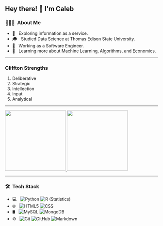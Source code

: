 ## Hey there! 👋 I'm Caleb

### 👨🏻‍💻 &nbsp;About Me

- 🤔 &nbsp; Exploring information as a service.
- 🎓 &nbsp; Studied Data Science at Thomas Edison State University.
- 💼 &nbsp; Working as a Software Engineer.
- 🌱 &nbsp; Learning more about Machine Learning, Algorithms, and Economics.

***
### Cliffton Strengths

1. Deliberative
2. Strategic
3. Intellection
4. Input
5. Analytical

***

<a href="https://github.com/calebjcourtney">
  <img height="200em" src="https://github-readme-stats.vercel.app/api?username=calebjcourtney&theme=buefy&show_icons=true" />
  <img height="200em" src="https://github-readme-stats.vercel.app/api/top-langs/?username=calebjcourtney&theme=buefy&layout=compact" />
</a>

***

### 🛠 &nbsp;Tech Stack

- 💻 &nbsp;
  ![Python](https://img.shields.io/badge/-Python-333333?style=flat&logo=python)
  ![R (Statistics)](https://img.shields.io/badge/-R-333333?style=flat&logo=R&logoColor=276DC3)
- 🌐 &nbsp;
  ![HTML5](https://img.shields.io/badge/-HTML5-333333?style=flat&logo=HTML5)
  ![CSS](https://img.shields.io/badge/-CSS-333333?style=flat&logo=CSS3&logoColor=1572B6)
- 🛢 &nbsp;
  ![MySQL](https://img.shields.io/badge/-MySQL-333333?style=flat&logo=mysql)
  ![MongoDB](https://img.shields.io/badge/-MongoDB-333333?style=flat&logo=mongodb)
- ⚙️ &nbsp;
  ![Git](https://img.shields.io/badge/-Git-333333?style=flat&logo=git)
  ![GitHub](https://img.shields.io/badge/-GitHub-333333?style=flat&logo=github)
  ![Markdown](https://img.shields.io/badge/-Markdown-333333?style=flat&logo=markdown)

<br/>
